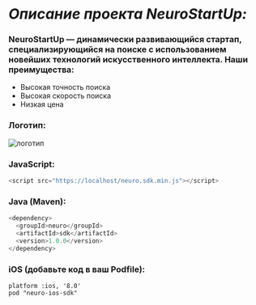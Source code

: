 # *Описание проекта NeuroStartUp:* 

### NeuroStartUp — динамически развивающийся стартап, специализирующийся на поиске с использованием новейших технологий искусственного интеллекта. Наши преимущества:

* Высокая точность поиска
* Высокая скорость поиска
* Низкая цена

### Логотип:

![логотип](https://camo.githubusercontent.com/ace14ee894d150192a7b05b12410738aa65528da742bbce69315a5f441320ea7/68747470733a2f2f692e696d6775722e636f6d2f495a4f525769492e706e67)

### JavaScript:

``` javascript
<script src="https://localhost/neuro.sdk.min.js"></script>
``` 

### Java (Maven):

``` java
<dependency>
  <groupId>neuro</groupId>
  <artifactId>sdk</artifactId>
  <version>1.0.0</version>
</dependency>
``` 

### iOS (добавьте код в ваш Podfile):

``` 
platform :ios, '8.0'
pod "neuro-ios-sdk"
```